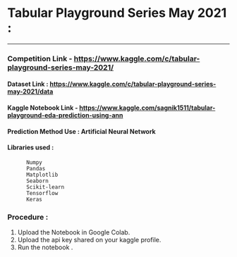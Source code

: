 # Tabular Playground Series May 2021 :
---

### Competition Link - https://www.kaggle.com/c/tabular-playground-series-may-2021/

#### Dataset Link : https://www.kaggle.com/c/tabular-playground-series-may-2021/data

#### Kaggle Notebook Link - https://www.kaggle.com/sagnik1511/tabular-playground-eda-prediction-using-ann

#### Prediction Method Use : Artificial Neural Network 

#### Libraries used : 
          
          Numpy
          Pandas
          Matplotlib
          Seaborn
          Scikit-learn
          Tensorflow
          Keras
### Procedure :     
1. Upload the Notebook in Google Colab.
2. Upload the api key shared on your kaggle profile.
3. Run the notebook .
